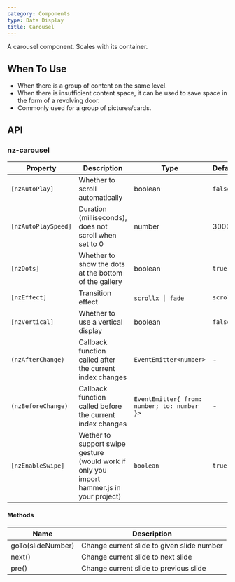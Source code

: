 ```yaml
---
category: Components
type: Data Display
title: Carousel
---
```


A carousel component. Scales with its container.

## When To Use

- When there is a group of content on the same level.
- When there is insufficient content space, it can be used to save space in the form of a revolving door.
- Commonly used for a group of pictures/cards.

## API

### nz-carousel

| Property | Description | Type | Default |
| -------- | ----------- | ---- | ------- |
| `[nzAutoPlay]` | Whether to scroll automatically | boolean | `false` |
| `[nzAutoPlaySpeed]` | Duration (milliseconds), does not scroll when set to 0 | number | 3000 |
| `[nzDots]` | Whether to show the dots at the bottom of the gallery | boolean | `true` |
| `[nzEffect]` | Transition effect | `scrollx` ｜ `fade` | `scrollx` |
| `[nzVertical]` | Whether to use a vertical display | boolean | `false` |
| `(nzAfterChange)` | Callback function called after the current index changes | `EventEmitter<number>` | - |
| `(nzBeforeChange)` | Callback function called before the current index changes | `EventEmitter{ from: number; to: number }>` | - |
| `[nzEnableSwipe]` | Wether to support swipe gesture (would work if only you import hammer.js in your project)  | `boolean` | `true` |

#### Methods

| Name | Description |
| ---- | ----------- |
| goTo(slideNumber) | Change current slide to given slide number |
| next() | Change current slide to next slide |
| pre() | Change current slide to previous slide |

